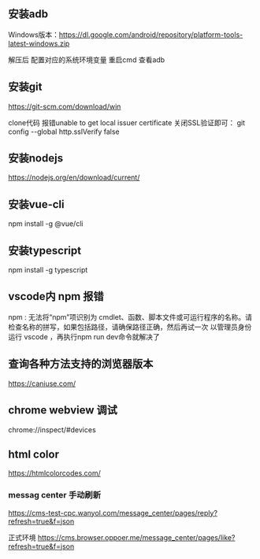 ## 安装adb
Windows版本：https://dl.google.com/android/repository/platform-tools-latest-windows.zip

解压后 配置对应的系统环境变量 重启cmd 查看adb


## 安装git
https://git-scm.com/download/win

clone代码 报错unable to get local issuer certificate
关闭SSL验证即可： git config --global http.sslVerify false


## 安装nodejs
https://nodejs.org/en/download/current/


## 安装vue-cli
npm install -g @vue/cli

## 安装typescript
npm install -g typescript

## vscode内 npm 报错
npm : 无法将“npm”项识别为 cmdlet、函数、脚本文件或可运行程序的名称。请检查名称的拼写，如果包括路径，请确保路径正确，然后再试一次
以管理员身份运行 vscode ，再执行npm run dev命令就解决了

##  查询各种方法支持的浏览器版本
https://caniuse.com/


## chrome webview 调试
chrome://inspect/#devices

## html color
https://htmlcolorcodes.com/


### messag center 手动刷新
https://cms-test-cpc.wanyol.com/message_center/pages/reply?refresh=true&f=json

正式环境
https://cms.browser.oppoer.me/message_center/pages/like?refresh=true&f=json
